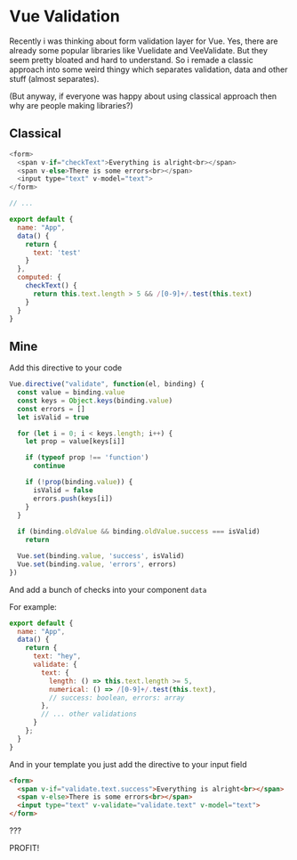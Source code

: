 # Vue Validation

Recently i was thinking about form validation layer for Vue. Yes, there are already some popular libraries like Vuelidate and VeeValidate. But they seem pretty bloated and hard to understand. So i remade a classic approach into some weird thingy which separates validation, data and other stuff (almost separates).

(But anyway, if everyone was happy about using classical approach then why are people making libraries?)

## Classical

```js
<form>
  <span v-if="checkText">Everything is alright<br></span>
  <span v-else>There is some errors<br></span>
  <input type="text" v-model="text">
</form>

// ...

export default {
  name: "App",
  data() {
    return {
      text: 'test'
    }
  },
  computed: {    
    checkText() {
      return this.text.length > 5 && /[0-9]+/.test(this.text)
    }
  }
}
```

## Mine

Add this directive to your code

```js
Vue.directive("validate", function(el, binding) {  
  const value = binding.value
  const keys = Object.keys(binding.value)
  const errors = []
  let isValid = true

  for (let i = 0; i < keys.length; i++) {    
    let prop = value[keys[i]]

    if (typeof prop !== 'function')
      continue

    if (!prop(binding.value)) {
      isValid = false
      errors.push(keys[i])
    }
  }
  
  if (binding.oldValue && binding.oldValue.success === isValid)
    return

  Vue.set(binding.value, 'success', isValid)
  Vue.set(binding.value, 'errors', errors)  
})
```

And add a bunch of checks into your component `data`

For example:

```js
export default {
  name: "App",
  data() {    
    return {
      text: "hey",
      validate: {
        text: {
          length: () => this.text.length >= 5,
          numerical: () => /[0-9]+/.test(this.text),
          // success: boolean, errors: array
        },
        // ... other validations
      }
    };
  }
}
```

And in your template you just add the directive to your input field

```html
<form>
  <span v-if="validate.text.success">Everything is alright<br></span>
  <span v-else>There is some errors<br></span>
  <input type="text" v-validate="validate.text" v-model="text">
</form>
```

???

PROFIT!
